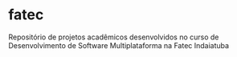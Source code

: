 # fatec
Repositório de projetos acadêmicos desenvolvidos no curso de Desenvolvimento de Software Multiplataforma na Fatec Indaiatuba
